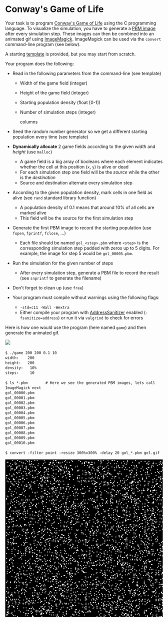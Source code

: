 # Conway's Game of Life

Your task is to program [Conway's Game of Life](https://en.wikipedia.org/wiki/Conway%27s_Game_of_Life) using the C programming language.
To visualize the simulation, you have to generate a [PBM image](https://en.wikipedia.org/wiki/Netpbm#PBM_example) after every simulation step.
These images can then be combined into an animated gif using [ImageMagick](https://imagemagick.org/index.php).
ImageMagick can be used via the `convert` command-line program (see below).

A starting [template](template/) is provided, but you may start from scratch.

Your program does the following:

- Read in the following parameters from the command-line (see template)
  
  - Width of the game field (integer)
  
  - Height of the game field (integer)
  
  - Starting population density (float [0-1])
  
  - Number of simulation steps (integer)
    
    <img src="file:///home/bonti/.config/marktext/images/2022-03-15-00-01-55-image.png" title="" alt="" width="751">columns

- Seed the random number generator so we get a different starting population every time (see template)

- **Dynamically allocate** 2 game fields according to the given *width* and *height* (use `malloc`)
  
  - A game field is a big array of booleans where each element indicates whether the cell at this position (`x`, `y`) is alive or dead
  - For each simulation step one field will be the *source* while the other is the *destination*
  - Source and destination alternate every simulation step

- According to the given population density, mark cells in one field as alive (see `rand` standard library function)
  
  - A population density of 0.1 means that around 10% of all cells are marked alive
  - This field will be the source for the first simulation step

- Generate the first PBM image to record the starting population (use `fopen`, `fprintf`, `fclose`, …)
  
  - Each file should be named `gol_<step>.pbm` where `<step>` is the corresponding simulation step padded with zeros up to 5 digits.
    For example, the image for step 5 would be `gol_00005.pbm`.

- Run the simulation for the given number of steps
  
  - After every simulation step, generate a PBM file to record the result (see `snprintf` to generate the filename)

- Don't forget to clean up (use `free`)

- Your program must compile without warnings using the following flags:
  
  - `-std=c11 -Wall -Wextra`
  - Either compile your program with [AddressSanitizer](https://en.wikipedia.org/wiki/AddressSanitizer) enabled (`-fsanitize=address`) or run it via `valgrind` to check for errors

Here is how one would use the program (here named `game`) and then generate the animated gif.

![](/home/bonti/.config/marktext/images/2022-03-15-13-26-23-image.png)

```
$ ./game 200 200 0.1 10
width:    200
height:   200
density:   10%
steps:     10

$ ls *.pbm        # Here we see the generated PBM images, lets call ImageMagick next
gol_00000.pbm
gol_00001.pbm
gol_00002.pbm
gol_00003.pbm
gol_00004.pbm
gol_00005.pbm
gol_00006.pbm
gol_00007.pbm
gol_00008.pbm
gol_00009.pbm
gol_00010.pbm

$ convert -filter point -resize 300%x300% -delay 20 gol_*.pbm gol.gif
```

![Example](example.gif)
